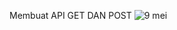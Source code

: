 Membuat API GET DAN POST
![9 mei](https://user-images.githubusercontent.com/94371068/237049397-189caf09-60de-449d-922e-66da4d7461ab.png)
